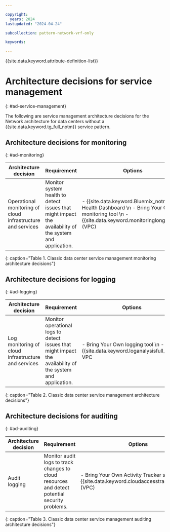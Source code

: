```yaml
---

copyright:
  years: 2024
lastupdated: "2024-04-24"

subcollection: pattern-network-vrf-only

keywords:

---
```


{{site.data.keyword.attribute-definition-list}}

# Architecture decisions for service management
{: #ad-service-management}

The following are service management architecture decisions for the Network architecture for data centers without a {{site.data.keyword.tg_full_notm}} service pattern.

## Architecture decisions for monitoring
{: #ad-monitoring}

| Architecture decision                                   | Requirement                                                                                          | Options                                                                                          | Decision              | Rationale                                                                                                                                                                        |
|-------------------------------------------------------------|----------------------------------------------------------------------------------------------------------|------------------------------------------------------------------------------------------------------|---------------------------|--------------------------------------------------------------------------------------------------------------------------------------------------------------------------------------|
| Operational monitoring of cloud infrastructure and services | Monitor system health to detect issues that might impact the availability of the system and application. | - {{site.data.keyword.Bluemix_notm}} Health Dashboard  \n - Bring Your Own monitoring tool  \n - {{site.data.keyword.monitoringlong_notm}} (VPC) | {{site.data.keyword.Bluemix_notm}} Heath Dashboard | - {{site.data.keyword.Bluemix_notm}} Heath Dashboard reports the health and vitality of cloud infrastructure and services. \n \n When VPC is available, the preferred approach is {{site.data.keyword.monitoringlong_notm}}. |
{: caption="Table 1. Classic data center service management monitoring architecture decisions"}

## Architecture decisions for logging
{: #ad-logging}

| Architecture decision                           | Requirement                                                                                             | Options                                                | Decision     | Rationale                                                                                                                                                               |
|-----------------------------------------------------|-------------------------------------------------------------------------------------------------------------|------------------------------------------------------------|------------------|-----------------------------------------------------------------------------------------------------------------------------------------------------------------------------|
| Log monitoring of cloud infrastructure and services | Monitor operational logs to detect issues that might impact the availability of the system and application. | - Bring Your Own logging tool  \n - {{site.data.keyword.loganalysisfull_notm}} VPC | Bring Your Own logging tool | - Bring Your Own logging tool allows for the most flexibility in meeting log monitoring requirements. \n - When VPC is available, the preferred approach is {{site.data.keyword.loganalysisfull_notm}}. |
{: caption="Table 2. Classic data center service management architecture decisions"}

## Architecture decisions for auditing
{: #ad-auditing}

| Architecture decision | Requirement                                                                                | Options                                                                | Decision            | Rationale                                                                                                                                                                                              |
|---------------------------|------------------------------------------------------------------------------------------------|----------------------------------------------------------------------------|-------------------------|------------------------------------------------------------------------------------------------------------------------------------------------------------------------------------------------------------|
| Audit logging             | Monitor audit logs to track changes to cloud resources and detect potential security problems. | - Bring Your Own Activity Tracker software  \n - {{site.data.keyword.cloudaccesstraillong_notm}} (VPC) | Bring Your Own Activity Tracker software | - Bring Your Own Activity Tracker allows for the most flexibility in meeting activity tracking and auditing requirements. \n - When VPC is available, the preferred approach is {{site.data.keyword.cloudaccesstraillong_notm}} |
{: caption="Table 3. Classic data center service management auditing architecture decisions"}
